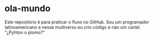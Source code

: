 # ola-mundo
Este repositório é para praticar o fluxo no GitHub.
Sou um programador latinoamericano e nesse multiverso eu crio código e não um cartel. "¿Pyhton o plomo?"
